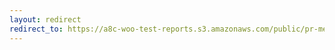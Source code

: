 ```yaml
---
layout: redirect
redirect_to: https://a8c-woo-test-reports.s3.amazonaws.com/public/pr-merge/44121/e2e/index.html
---
```


